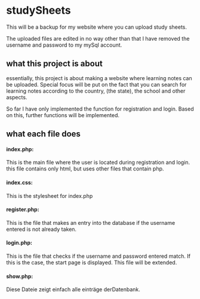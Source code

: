 # studySheets
This will be a backup for my website where you can upload study sheets.

The uploaded files are edited in no way other than that I have removed the username and password to my mySql account. 

## what this project is about
essentially, this project is about making a website where learning notes can be uploaded. Special focus will be put on the fact that you can search for learning notes according to the country, (the state), the school and other aspects.

So far I have only implemented the function for registration and login. Based on this, further functions will be implemented. 

## what each file does
#### index.php:
This is the main file where the user is located during registration and login. this file contains only html, but uses other files that contain php. 

#### index.css:
This is the stylesheet for index.php

#### register.php:
This is the file that makes an entry into the database if the username entered is not already taken. 

#### login.php:
This is the file that checks if the username and password entered match. If this is the case, the start page is displayed. This file will be extended.

#### show.php: 
Diese Dateie zeigt einfach alle einträge derDatenbank. 

